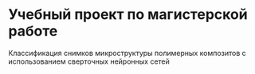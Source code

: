 # Учебный проект по магистерской работе

Классификация снимков микроструктуры полимерных композитов с использованием сверточных нейронных сетей
